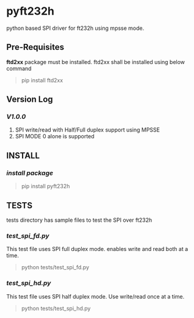# pyft232h

python based SPI driver for ft232h using mpsse mode. 


## Pre-Requisites

**ftd2xx** package must be installed. 
ftd2xx shall be installed using below command
> pip install ftd2xx


## Version Log

### ***V1.0.0***

1. SPI write/read with Half/Full duplex support using MPSSE
2. SPI MODE 0 alone is supported


## INSTALL

### ***install package***

> pip install pyft232h


## TESTS

tests directory has sample files to test the SPI over ft232h

### ***test_spi_fd.py***

This test file uses SPI full duplex mode. enables write and read both at a time.
> python tests/test_spi_fd.py

### ***test_spi_hd.py***

This test file uses SPI half duplex mode. Use write/read once at a time.
> python tests/test_spi_hd.py
